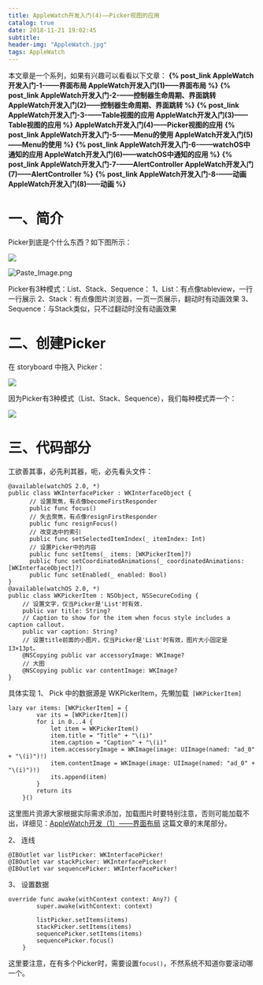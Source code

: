```yaml
---
title: AppleWatch开发入门(4)——Picker视图的应用
catalog: true
date: 2018-11-21 19:02:45
subtitle:
header-img: "AppleWatch.jpg"
tags: AppleWatch
---
```


本文章是一个系列，如果有兴趣可以看看以下文章：
**{% post_link AppleWatch开发入门-1-——界面布局 AppleWatch开发入门(1)——界面布局 %}**
**{% post_link AppleWatch开发入门-2-——控制器生命周期、界面跳转 AppleWatch开发入门(2)——控制器生命周期、界面跳转 %}**
**{% post_link AppleWatch开发入门-3-——Table视图的应用 AppleWatch开发入门(3)——Table视图的应用 %}**
**AppleWatch开发入门(4)——Picker视图的应用**
**{% post_link AppleWatch开发入门-5-——Menu的使用 AppleWatch开发入门(5)——Menu的使用 %}**
**{% post_link AppleWatch开发入门-6-——watchOS中通知的应用 AppleWatch开发入门(6)——watchOS中通知的应用 %}**
**{% post_link AppleWatch开发入门-7-——AlertController AppleWatch开发入门(7)——AlertController %}**
**{% post_link AppleWatch开发入门-8-——动画 AppleWatch开发入门(8)——动画 %}**

# 一、简介

Picker到底是个什么东西？如下图所示：

![](http://upload-images.jianshu.io/upload_images/2708793-581a2976deb0a630.png?imageMogr2/auto-orient/strip%7CimageView2/2/w/1240)

![Paste_Image.png](http://upload-images.jianshu.io/upload_images/2708793-829dc9d96c0434b0.png?imageMogr2/auto-orient/strip%7CimageView2/2/w/1240)

Picker有3种模式：List、Stack、Sequence：
1、List：有点像tableview，一行一行展示
2、Stack：有点像图片浏览器，一页一页展示，翻动时有动画效果
3、Sequence：与Stack类似，只不过翻动时没有动画效果

# 二、创建Picker
在 storyboard 中拖入 Picker：

![](http://upload-images.jianshu.io/upload_images/2708793-926aaaec7ddf3092.png?imageMogr2/auto-orient/strip%7CimageView2/2/w/1240)

因为Picker有3种模式（List、Stack、Sequence），我们每种模式弄一个：

![](http://upload-images.jianshu.io/upload_images/2708793-1f54b0b20b6a8fb9.png?imageMogr2/auto-orient/strip%7CimageView2/2/w/1240)

# 三、代码部分

工欲善其事，必先利其器，呃，必先看头文件：

```
@available(watchOS 2.0, *)
public class WKInterfacePicker : WKInterfaceObject {
      // 设置聚焦，有点像becomeFirstResponder
      public func focus()
      // 失去聚焦，有点像resignFirstResponder
      public func resignFocus()
      // 改变选中的索引
      public func setSelectedItemIndex(_ itemIndex: Int)
      // 设置Picker中的内容
      public func setItems(_ items: [WKPickerItem]?)
      public func setCoordinatedAnimations(_ coordinatedAnimations: [WKInterfaceObject]?)
      public func setEnabled(_ enabled: Bool)
}
@available(watchOS 2.0, *)
public class WKPickerItem : NSObject, NSSecureCoding {
    // 设置文字，仅当Picker是'List'时有效.
    public var title: String?
    // Caption to show for the item when focus style includes a caption callout.
    public var caption: String?
    // 设置title前面的小图片，仅当Picker是'List'时有效，图片大小固定是13×13pt。
    @NSCopying public var accessoryImage: WKImage?
    // 大图
    @NSCopying public var contentImage: WKImage?
}
```
具体实现
1、 Pick 中的数据源是 WKPickerItem，先懒加载` [WKPickerItem]`
```
lazy var items: [WKPickerItem] = {
        var its = [WKPickerItem]()
        for i in 0...4 {
            let item = WKPickerItem()
            item.title = "Title" + "\(i)"
            item.caption = "Caption" + "\(i)"
            item.accessoryImage = WKImage(image: UIImage(named: "ad_0" + "\(i)")!)
            item.contentImage = WKImage(image: UIImage(named: "ad_0" + "\(i)")!)
            its.append(item)
        }
        return its
    }()
```
这里图片资源大家根据实际需求添加，加载图片时要特别注意，否则可能加载不出，详细见：[AppleWatch开发（1）——界面布局](http://www.jianshu.com/p/7c223446040c) 这篇文章的末尾部分。

2、 连线
```
@IBOutlet var listPicker: WKInterfacePicker!
@IBOutlet var stackPicker: WKInterfacePicker!
@IBOutlet var sequencePicker: WKInterfacePicker!
```

3、 设置数据
```
override func awake(withContext context: Any?) {
        super.awake(withContext: context)
        
        listPicker.setItems(items)
        stackPicker.setItems(items)
        sequencePicker.setItems(items)
        sequencePicker.focus()
    }
```
这里要注意，在有多个Picker时，需要设置`focus()`，不然系统不知道你要滚动哪一个。
